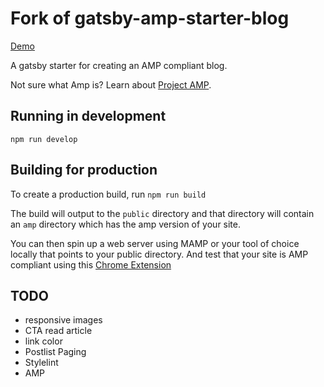 # Fork of gatsby-amp-starter-blog

[Demo](https://frederiks.github.io/gatsby-amp-blog-starter/)

A gatsby starter for creating an AMP compliant blog.

Not sure what Amp is? Learn about [Project AMP](https://www.ampproject.org).

## Running in development
`npm run develop`

## Building for production

To create a production build, run `npm run build`

The build will output to the `public` directory and that directory will contain an `amp` directory which has the amp version of your site.

You can then spin up a web server using MAMP or your tool of choice locally that points to your public directory. And test that your site is AMP compliant using this [Chrome Extension](https://chrome.google.com/webstore/detail/amp-validator/nmoffdblmcmgeicmolmhobpoocbbmknc?hl=en)

## TODO
* responsive images
* CTA read article
* link color
* Postlist Paging
* Stylelint
* AMP